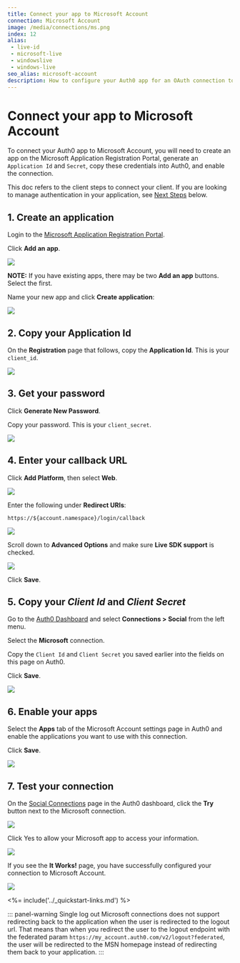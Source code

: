 ```yaml
---
title: Connect your app to Microsoft Account
connection: Microsoft Account
image: /media/connections/ms.png
index: 12
alias:
 - live-id
 - microsoft-live
 - windowslive
 - windows-live
seo_alias: microsoft-account
description: How to configure your Auth0 app for an OAuth connection to Microsoft Account.
---
```


# Connect your app to Microsoft Account

To connect your Auth0 app to Microsoft Account, you will need to create an app on the Microsoft Application Registration Portal, generate an `Application Id` and `Secret`, copy these credentials into Auth0, and enable the connection.

This doc refers to the client steps to connect your client. If you are looking to manage authentication in your application, see [Next Steps](#next-steps) below.

## 1. Create an application

Login to the [Microsoft Application Registration Portal](https://apps.dev.microsoft.com).

Click **Add an app**. 

![](/media/articles/connections/social/microsoft-account/ma-portal-1a.png)

**NOTE:** If you have existing apps, there may be two **Add an app** buttons. Select the first.

Name your new app and click **Create application**:

![](/media/articles/connections/social/microsoft-account/ma-portal-1.png)

## 2. Copy your Application Id

On the **Registration** page that follows, copy the **Application Id**. This is your `client_id`.

![](/media/articles/connections/social/microsoft-account/ma-portal-2.png)

## 3. Get your password

Click **Generate New Password**.

Copy your password. This is your `client_secret`.

![](/media/articles/connections/social/microsoft-account/ma-portal-3.png)

## 4. Enter your callback URL

Click **Add Platform**, then select **Web**.

![](/media/articles/connections/social/microsoft-account/ma-portal-4a.png)

Enter the following under **Redirect URIs**:

`https://${account.namespace}/login/callback`

![](/media/articles/connections/social/microsoft-account/ma-portal-4.png)

Scroll down to **Advanced Options** and make sure **Live SDK support** is checked.

![](/media/articles/connections/social/microsoft-account/ma-portal-4b.png)

Click **Save**.

## 5. Copy your *Client Id* and *Client Secret*

Go to the [Auth0 Dashboard](${manage_url}) and select **Connections > Social** from the left menu. 

Select the **Microsoft** connection.

Copy the `Client Id` and `Client Secret` you saved earlier into the fields on this page on Auth0. 

Click **Save**.

![](/media/articles/connections/social/microsoft-account/ma-portal-5.png)

## 6. Enable your apps

Select the **Apps** tab of the Microsoft Account settings page in Auth0 and enable the applications you want to use with this connection.

Click **Save**.

![](/media/articles/connections/social/microsoft-account/ma-portal-6.png)

## 7. Test your connection

On the [Social Connections](${manage_url}/#/connections/social) page in the Auth0 dashboard, click the **Try** button next to the Microsoft connection.

![](/media/articles/connections/social/microsoft-account/ma-portal-7.png)

Click Yes to allow your Microsoft app to access your information. 

![](/media/articles/connections/social/microsoft-account/ma-portal-8.png)

If you see the **It Works!** page, you have successfully configured your connection to Microsoft Account.

![](/media/articles/connections/social/microsoft-account/ma-portal-9.png)

<%= include('../_quickstart-links.md') %>

::: panel-warning Single log out 
Microsoft connections does not support redirecting back to the application when the user is redirected to the logout url. That means than when you redirect the user to the logout endpoint with the federated param `https://my_account.auth0.com/v2/logout?federated`, the user will be redirected to the MSN homepage instead of redirecting them back to your application.
:::
